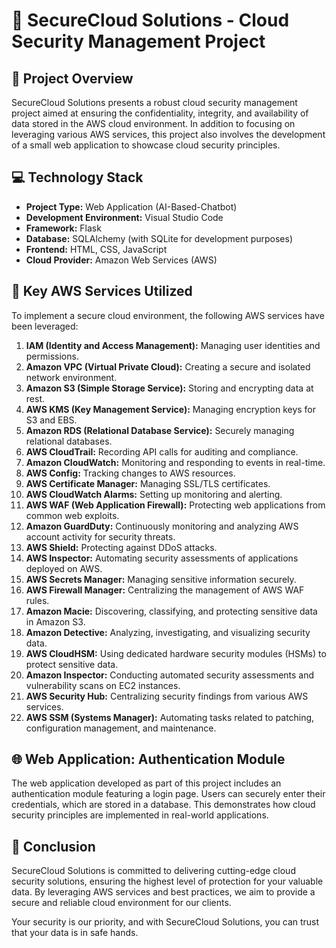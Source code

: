 # 🚀 SecureCloud Solutions - Cloud Security Management Project

## 📝 Project Overview

SecureCloud Solutions presents a robust cloud security management project aimed at ensuring the confidentiality, integrity, and availability of data stored in the AWS cloud environment. In addition to focusing on leveraging various AWS services, this project also involves the development of a small web application to showcase cloud security principles.

## 💻 Technology Stack

- **Project Type:** Web Application (AI-Based-Chatbot)
- **Development Environment:** Visual Studio Code
- **Framework:** Flask
- **Database:** SQLAlchemy (with SQLite for development purposes)
- **Frontend:** HTML, CSS, JavaScript
- **Cloud Provider:** Amazon Web Services (AWS)

## 🌟 Key AWS Services Utilized

To implement a secure cloud environment, the following AWS services have been leveraged:

1. **IAM (Identity and Access Management):** Managing user identities and permissions.
2. **Amazon VPC (Virtual Private Cloud):** Creating a secure and isolated network environment.
3. **Amazon S3 (Simple Storage Service):** Storing and encrypting data at rest.
4. **AWS KMS (Key Management Service):** Managing encryption keys for S3 and EBS.
5. **Amazon RDS (Relational Database Service):** Securely managing relational databases.
6. **AWS CloudTrail:** Recording API calls for auditing and compliance.
7. **Amazon CloudWatch:** Monitoring and responding to events in real-time.
8. **AWS Config:** Tracking changes to AWS resources.
9. **AWS Certificate Manager:** Managing SSL/TLS certificates.
10. **AWS CloudWatch Alarms:** Setting up monitoring and alerting.
11. **AWS WAF (Web Application Firewall):** Protecting web applications from common web exploits.
12. **Amazon GuardDuty:** Continuously monitoring and analyzing AWS account activity for security threats.
13. **AWS Shield:** Protecting against DDoS attacks.
14. **AWS Inspector:** Automating security assessments of applications deployed on AWS.
15. **AWS Secrets Manager:** Managing sensitive information securely.
16. **AWS Firewall Manager:** Centralizing the management of AWS WAF rules.
17. **Amazon Macie:** Discovering, classifying, and protecting sensitive data in Amazon S3.
18. **Amazon Detective:** Analyzing, investigating, and visualizing security data.
19. **AWS CloudHSM:** Using dedicated hardware security modules (HSMs) to protect sensitive data.
20. **Amazon Inspector:** Conducting automated security assessments and vulnerability scans on EC2 instances.
21. **AWS Security Hub:** Centralizing security findings from various AWS services.
22. **AWS SSM (Systems Manager):** Automating tasks related to patching, configuration management, and maintenance.

## 🌐 Web Application: Authentication Module

The web application developed as part of this project includes an authentication module featuring a login page. Users can securely enter their credentials, which are stored in a database. This demonstrates how cloud security principles are implemented in real-world applications.

## 🌟 Conclusion

SecureCloud Solutions is committed to delivering cutting-edge cloud security solutions, ensuring the highest level of protection for your valuable data. By leveraging AWS services and best practices, we aim to provide a secure and reliable cloud environment for our clients.

Your security is our priority, and with SecureCloud Solutions, you can trust that your data is in safe hands.

